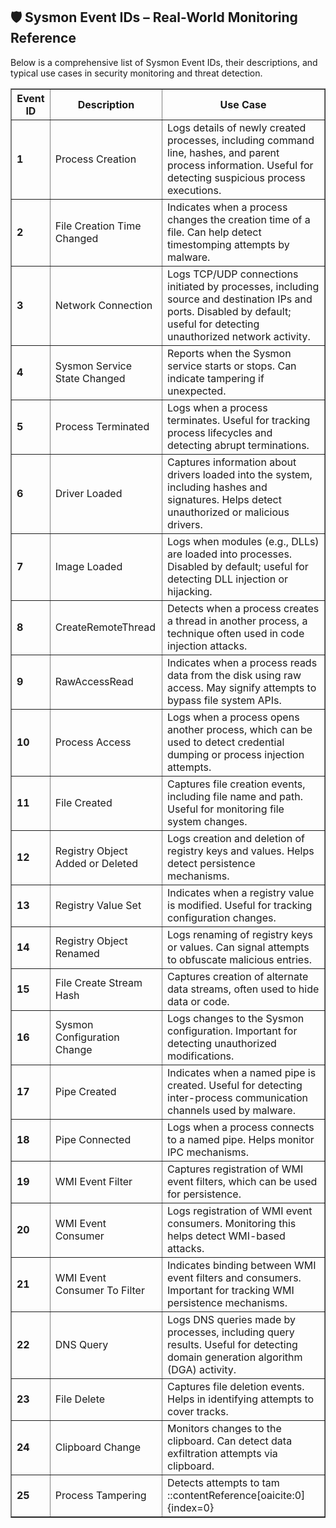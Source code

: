 <h2>🛡️ Sysmon Event IDs – Real-World Monitoring Reference</h2>

<p>Below is a comprehensive list of Sysmon Event IDs, their descriptions, and typical use cases in security monitoring and threat detection.</p>

<table border="1" cellpadding="5" cellspacing="0">
  <thead>
    <tr>
      <th>Event ID</th>
      <th>Description</th>
      <th>Use Case</th>
    </tr>
  </thead>
  <tbody>
    <tr>
      <td><strong>1</strong></td>
      <td>Process Creation</td>
      <td>Logs details of newly created processes, including command line, hashes, and parent process information. Useful for detecting suspicious process executions.</td>
    </tr>
    <tr>
      <td><strong>2</strong></td>
      <td>File Creation Time Changed</td>
      <td>Indicates when a process changes the creation time of a file. Can help detect timestomping attempts by malware.</td>
    </tr>
    <tr>
      <td><strong>3</strong></td>
      <td>Network Connection</td>
      <td>Logs TCP/UDP connections initiated by processes, including source and destination IPs and ports. Disabled by default; useful for detecting unauthorized network activity.</td>
    </tr>
    <tr>
      <td><strong>4</strong></td>
      <td>Sysmon Service State Changed</td>
      <td>Reports when the Sysmon service starts or stops. Can indicate tampering if unexpected.</td>
    </tr>
    <tr>
      <td><strong>5</strong></td>
      <td>Process Terminated</td>
      <td>Logs when a process terminates. Useful for tracking process lifecycles and detecting abrupt terminations.</td>
    </tr>
    <tr>
      <td><strong>6</strong></td>
      <td>Driver Loaded</td>
      <td>Captures information about drivers loaded into the system, including hashes and signatures. Helps detect unauthorized or malicious drivers.</td>
    </tr>
    <tr>
      <td><strong>7</strong></td>
      <td>Image Loaded</td>
      <td>Logs when modules (e.g., DLLs) are loaded into processes. Disabled by default; useful for detecting DLL injection or hijacking.</td>
    </tr>
    <tr>
      <td><strong>8</strong></td>
      <td>CreateRemoteThread</td>
      <td>Detects when a process creates a thread in another process, a technique often used in code injection attacks.</td>
    </tr>
    <tr>
      <td><strong>9</strong></td>
      <td>RawAccessRead</td>
      <td>Indicates when a process reads data from the disk using raw access. May signify attempts to bypass file system APIs.</td>
    </tr>
    <tr>
      <td><strong>10</strong></td>
      <td>Process Access</td>
      <td>Logs when a process opens another process, which can be used to detect credential dumping or process injection attempts.</td>
    </tr>
    <tr>
      <td><strong>11</strong></td>
      <td>File Created</td>
      <td>Captures file creation events, including file name and path. Useful for monitoring file system changes.</td>
    </tr>
    <tr>
      <td><strong>12</strong></td>
      <td>Registry Object Added or Deleted</td>
      <td>Logs creation and deletion of registry keys and values. Helps detect persistence mechanisms.</td>
    </tr>
    <tr>
      <td><strong>13</strong></td>
      <td>Registry Value Set</td>
      <td>Indicates when a registry value is modified. Useful for tracking configuration changes.</td>
    </tr>
    <tr>
      <td><strong>14</strong></td>
      <td>Registry Object Renamed</td>
      <td>Logs renaming of registry keys or values. Can signal attempts to obfuscate malicious entries.</td>
    </tr>
    <tr>
      <td><strong>15</strong></td>
      <td>File Create Stream Hash</td>
      <td>Captures creation of alternate data streams, often used to hide data or code.</td>
    </tr>
    <tr>
      <td><strong>16</strong></td>
      <td>Sysmon Configuration Change</td>
      <td>Logs changes to the Sysmon configuration. Important for detecting unauthorized modifications.</td>
    </tr>
    <tr>
      <td><strong>17</strong></td>
      <td>Pipe Created</td>
      <td>Indicates when a named pipe is created. Useful for detecting inter-process communication channels used by malware.</td>
    </tr>
    <tr>
      <td><strong>18</strong></td>
      <td>Pipe Connected</td>
      <td>Logs when a process connects to a named pipe. Helps monitor IPC mechanisms.</td>
    </tr>
    <tr>
      <td><strong>19</strong></td>
      <td>WMI Event Filter</td>
      <td>Captures registration of WMI event filters, which can be used for persistence.</td>
    </tr>
    <tr>
      <td><strong>20</strong></td>
      <td>WMI Event Consumer</td>
      <td>Logs registration of WMI event consumers. Monitoring this helps detect WMI-based attacks.</td>
    </tr>
    <tr>
      <td><strong>21</strong></td>
      <td>WMI Event Consumer To Filter</td>
      <td>Indicates binding between WMI event filters and consumers. Important for tracking WMI persistence mechanisms.</td>
    </tr>
    <tr>
      <td><strong>22</strong></td>
      <td>DNS Query</td>
      <td>Logs DNS queries made by processes, including query results. Useful for detecting domain generation algorithm (DGA) activity.</td>
    </tr>
    <tr>
      <td><strong>23</strong></td>
      <td>File Delete</td>
      <td>Captures file deletion events. Helps in identifying attempts to cover tracks.</td>
    </tr>
    <tr>
      <td><strong>24</strong></td>
      <td>Clipboard Change</td>
      <td>Monitors changes to the clipboard. Can detect data exfiltration attempts via clipboard.</td>
    </tr>
    <tr>
      <td><strong>25</strong></td>
      <td>Process Tampering</td>
      <td>Detects attempts to tam
::contentReference[oaicite:0]{index=0}
 
